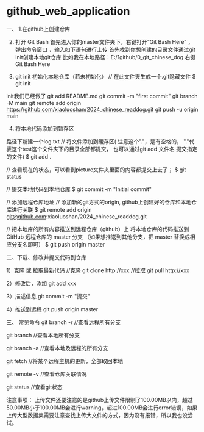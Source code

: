 # github_web_application

一、 
1.在github上创建仓库

2. 打开 Git Bash
  首先进入你的master文件夹下，右键打开“Git Bash Here” ，弹出命令窗口 ，输入如下语句进行上传
  首先找到你想创建的目录文件通过git init创建本地git仓库
  比如我在本地路径：E:/1github/0_git_chinese_dog
  右键Git Bash Here

3. git init  初始化本地仓库（若未初始化）
  //  在此文件夹生成一个.git隐藏文件
  $ git init    
  
  init我们已经做了
  git add README.md
  git commit -m "first commit"
  git branch -M main
  git remote add origin https://github.com/xiaoluoshan/2024_chinese_readdog.git
  git push -u origin main

4. 将本地代码添加到暂存区

  路径下新建一个log.txt
  // 将文件添加到缓存区( 注意这个"."，是有空格的，
  "."代表这个test这个文件夹下的目录全部都提交，
  也可以通过git add 文件名 提交指定的文件)
  $ git add . 
  
  //  查看现在的状态，可以看到picture文件夹里面的内容都提交上去了；
  $ git status  
  
  //  提交本地代码到本地仓库
  $ git commit -m "Initial commit"
  
  //  添加远程仓库地址
  //  添加新的git方式的origin, github上创建好的仓库和本地仓库进行关联
  $ git remote add origin git@github.com:xiaoluoshan/2024_chinese_readdog.git
  
  // 把本地库的所有内容推送到远程仓库（github）上
  将本地仓库的代码推送到 GitHub 远程仓库的 master 分支
  （如果想推送到其他分支，把 master 替换成相应分支名即可）
  $ git push origin master

二、下载、修改并提交代码到仓库

1）克隆 或 拉取最新代码
  //克隆
  git clone http://xxx
  //拉取
  git pull http://xxx

2）修改后，添加
  git add xxx

3）描述信息
  git commit -m "提交"

4）推送到远程
  git push origin master


三、 常见命令
  git branch -r  //查看远程所有分支
  
  git branch //查看本地所有分支
  
  git branch -a //查看本地及远程的所有分支
  
  git fetch  //将某个远程主机的更新，全部取回本地
  
  git remote -v //查看仓库关联情况
  
  git status //查看git状态



注意事项：
上传文件还要注意的是github上传文件限制了100.00MB以内，超过50.00MB小于100.00MB会进行warning，超过100.00MB会进行error错误，如果上传大型数据集需要注意查找上传大文件的方式，因为没有报错，所以我也没尝试。
